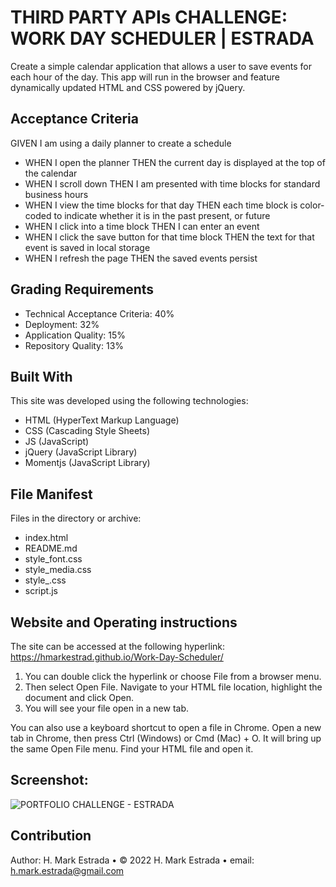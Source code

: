 # THIRD PARTY APIs CHALLENGE: WORK DAY SCHEDULER | ESTRADA  
Create a simple calendar application that allows a user to save events for each hour of the day. This app will run in the browser and feature dynamically updated HTML and CSS powered by jQuery.  
## Acceptance Criteria  
GIVEN I am using a daily planner to create a schedule  
* WHEN I open the planner THEN the current day is displayed at the top of the calendar  
* WHEN I scroll down THEN I am presented with time blocks for standard business hours  
* WHEN I view the time blocks for that day THEN each time block is color-coded to indicate whether it is in the past present, or future  
* WHEN I click into a time block THEN I can enter an event  
* WHEN I click the save button for that time block THEN the text for that event is saved in local storage  
* WHEN I refresh the page THEN the saved events persist  
## Grading Requirements  
* Technical Acceptance Criteria: 40%  
* Deployment: 32%  
* Application Quality: 15%  
* Repository Quality: 13%  
## Built With  
This site was developed using the following technologies:  
* HTML (HyperText Markup Language)  
* CSS (Cascading Style Sheets)  
* JS (JavaScript)  
* jQuery (JavaScript Library)  
* Momentjs (JavaScript Library)  
## File Manifest  
Files in the directory or archive:  
* index.html  
* README.md  
* style_font.css  
* style_media.css  
* style_.css  
* script.js  
## Website and Operating instructions
The site can be accessed at the following hyperlink:  
 https://hmarkestrad.github.io/Work-Day-Scheduler/  
  
1. You can double click the hyperlink or choose File from a browser menu.  
2. Then select Open File. Navigate to your HTML file location, highlight the document and click Open.  
3. You will see your file open in a new tab.  

You can also use a keyboard shortcut to open a file in Chrome. Open a new tab in Chrome, then press Ctrl (Windows) or Cmd (Mac) + O. It will bring up the same Open File menu. Find your HTML file and open it. 
## Screenshot:  
![PORTFOLIO CHALLENGE - ESTRADA](https://github.com/hmarkestrad/Work-Day-Scheduler/blob/6d53441bf14f567bca8bc7294c883a268a49e541/images/screenshot.png)  
## Contribution  
Author: H. Mark Estrada • © 2022 H. Mark Estrada • email: h.mark.estrada@gmail.com  